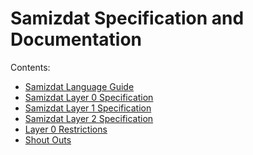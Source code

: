 Samizdat Specification and Documentation
========================================

Contents:

* [Samizdat Language Guide](language-guide/README.md)
* [Samizdat Layer 0 Specification](samizdat-0/README.md)
* [Samizdat Layer 1 Specification](samizdat-1/README.md)
* [Samizdat Layer 2 Specification](samizdat-2.md)
* [Layer 0 Restrictions](layer-0-restrictions.md)
* [Shout Outs](shout-outs.md)

